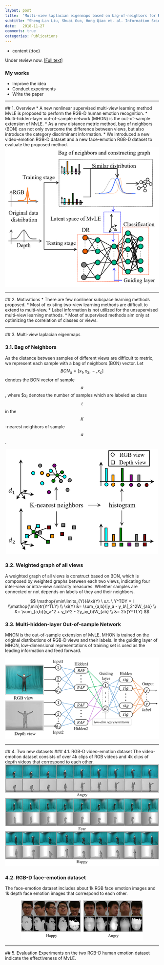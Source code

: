 ```yaml
---
layout: post
title:  "Multi-view laplacian eigenmaps based on bag-of-neighbors for RGB-D human emotion recognition "
subtitle: "Sheng-Lan Liu, Shuai Guo, Hong Qiao et. al. Information Science, Submitted on 2018.11 "
date:   2018-11-27
comments: true
categories: Publications
---
```


* content
{:toc}

Under review now. <a href="/downloads/MvLE.pdf" target="_blank">[Full text]<a>

### My works
* Improve the idea
* Conduct experiments
* Write the paper

<hr>
## 1. Overview
* A new nonlinear supervised multi-view learning method MvLE is proposed to perform the RGB-D human emotion recognition. 
* Multi-hidden-layer out-of-sample network (MHON) is the out-of-sample extension of MvLE. 
* As a new distance metric method, bag of neighbors (BON) can not only overcome the difference between views, but also introduce the category discriminant information. 
* We introduced a new video-emotion RGB-D dataset and a new face-emotion RGB-D dataset to evaluate the proposed method. 

<div align="center"><img src="/images/MvLE.png"></div> 

<hr>
## 2. Motivations
* There are few nonlinear subspace learning methods proposed. 
* Most of existing two-view learning methods are difficult to extend to multi-view. 
* Label information is not utilized for the unsupervised multi-view learning methods. 
* Most of supervised methods aim only at optimizing the correlation of classes or views. 

<hr>
## 3. Multi-view laplacian eigenmaps

### 3.1. Bag of Neighbors
As the distance between samples of different views are difficult to metric, 
we represent each sample with a bag of neighbors (BON) vector. Let $$BON_a = [x_1, x_2, \cdots, x_c]$$ denotes the BON vector of sample $$a$$, where $$x_t$ denotes the number of samples which are labeled as class $$t$$ in the $$K$$-nearest neighbors of sample $$a$$. 

<div align="center"><img src="/images/BON.png"></div> 

### 3.2. Weighted graph of all views
A weighted graph of all views is construct based on BON, which is composed by weighted graphs between each two views, indicating four inter-view or intra-view similarity measures. Whether samples are connected or not depends on labels of they and their neighbors. 

$$
\mathop{\min\limits_{Y}}&\xi(Y) \ s.t. \  Y^TDY = I \\\mathop{\min}tr(Y^TLY) \\
\xi(Y) &= \sum_{a,b}\|y_a - y_b\|_2^2W_{ab} \\
&= \sum_{a,b}(y_a^2 + y_b^2 - 2y_ay_b)W_{ab} \\
&= 2tr(Y^TLY)
$$

### 3.3. Multi-hidden-layer Out-of-sample Network
MNON is the out-of-sample extension of MvLE. MHON is trained on the original distributions of RGB-D views and their labels. In the guiding layer of MHON, low-dimensional representations of training set is used as the leading information and feed forward. 

<div align="center"><img src="/images/MHON.png"></div> 


<hr>
## 4. Two new datasets
### 4.1. RGB-D video-emotion dataset
The video-emotion dataset consists of over 4k clips of RGB videos and 4k clips of depth videos that correspond to each other. 

<div align="center"><img src="/images/dataset1.png"></div> 

### 4.2. RGB-D face-emotion dataset
The face-emotion dataset includes about 1k RGB face emotion images and 1k depth face emotion images that correspond to each other. 

<div align="center"><img src="/images/dataset2.png"></div> 

<hr>
## 5. Evaluation
Experiments on the two RGB-D human emotion dataset indicate the effectiveness of MvLE. 
